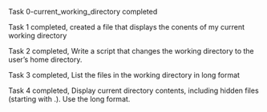 Task 0-current_working_directory completed

Task 1 completed, created a file that displays the conents of my current working directory

Task 2 completed, Write a script that changes the working directory to the user’s home directory.

Task 3 completed, List the files in the working directory in long format

Task 4 completed, Display current directory contents, including hidden files (starting with .). Use the long format.
